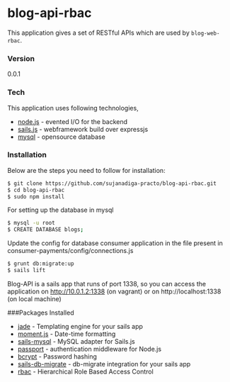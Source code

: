 # blog-api-rbac

This application gives a set of RESTful APIs which are used by `blog-web-rbac`.

### Version
0.0.1

### Tech
This application uses following technologies,
* [node.js](https://nodejs.org/en/) - evented I/O for the backend
* [sails.js](http://sailsjs.org/) - webframework build over expressjs
* [mysql](https://www.mysql.com) - opensource database

### Installation
Below are the steps you need to follow for installation:

```sh
$ git clone https://github.com/sujanadiga-practo/blog-api-rbac.git
$ cd blog-api-rbac
$ sudo npm install
```

For setting up the database in mysql
```sh
$ mysql -u root
$ CREATE DATABASE blogs;
```

Update the config for database consumer application in the file present in consumer-payments/config/connections.js
```sh
$ grunt db:migrate:up
$ sails lift
```

Blog-API is a sails app that runs of port 1338, so you can access the application on http://10.0.1.2:1338 (on vagrant) or on http://localhost:1338 (on local machine)

###Packages Installed
* [jade](http://jade-lang.com/) - Templating engine for your sails app
* [moment.js](http://momentjs.com/) - Date-time formatting
* [sails-mysql](https://github.com/balderdashy/sails-mysql) - MySQL adapter for Sails.js
* [passport](http://passportjs.org/) - authentication middleware for Node.js
* [bcrypt](https://www.npmjs.com/package/bcrypt) - Password hashing
* [sails-db-migrate](https://github.com/building5/sails-db-migrate) - db-migrate integration for your sails app
* [rbac](https://github.com/sujanadiga-practo/blog-api-rbac) - Hierarchical Role Based Access Control